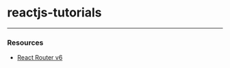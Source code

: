 # reactjs-tutorials

---

### Resources
* [React Router v6 ](https://reactrouter.com/docs/en/v6/getting-started/overview)